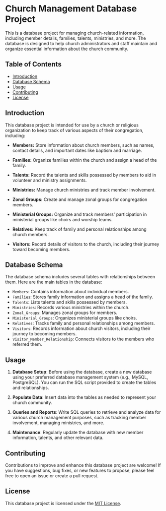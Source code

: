 # Church Management Database Project

This is a database project for managing church-related information, including member details, families, talents, ministries, and more. The database is designed to help church administrators and staff maintain and organize essential information about the church community.

## Table of Contents

- [Introduction](#introduction)
- [Database Schema](#database-schema)
- [Usage](#usage)
- [Contributing](#contributing)
- [License](#license)

## Introduction

This database project is intended for use by a church or religious organization to keep track of various aspects of their congregation, including:

- **Members:** Store information about church members, such as names, contact details, and important dates like baptism and marriage.

- **Families:** Organize families within the church and assign a head of the family.

- **Talents:** Record the talents and skills possessed by members to aid in volunteer and ministry assignments.

- **Ministries:** Manage church ministries and track member involvement.

- **Zonal Groups:** Create and manage zonal groups for congregation members.

- **Ministerial Groups:** Organize and track members' participation in ministerial groups like choirs and worship teams.

- **Relatives:** Keep track of family and personal relationships among church members.

- **Visitors:** Record details of visitors to the church, including their journey toward becoming members.

## Database Schema

The database schema includes several tables with relationships between them. Here are the main tables in the database:

- `Members`: Contains information about individual members.
- `Families`: Stores family information and assigns a head of the family.
- `Talents`: Lists talents and skills possessed by members.
- `Ministries`: Records various ministries within the church.
- `Zonal_Groups`: Manages zonal groups for members.
- `Ministerial_Groups`: Organizes ministerial groups like choirs.
- `Relatives`: Tracks family and personal relationships among members.
- `Visitors`: Records information about church visitors, including their journey to becoming members.
- `Visitor_Member_Relationship`: Connects visitors to the members who referred them.

## Usage

1. **Database Setup**: Before using the database, create a new database using your preferred database management system (e.g., MySQL, PostgreSQL). You can run the SQL script provided to create the tables and relationships.

2. **Populate Data**: Insert data into the tables as needed to represent your church community.

3. **Queries and Reports**: Write SQL queries to retrieve and analyze data for various church management purposes, such as tracking member involvement, managing ministries, and more.

4. **Maintenance**: Regularly update the database with new member information, talents, and other relevant data.

## Contributing

Contributions to improve and enhance this database project are welcome! If you have suggestions, bug fixes, or new features to propose, please feel free to open an issue or create a pull request.

## License

This database project is licensed under the [MIT License](LICENSE).
